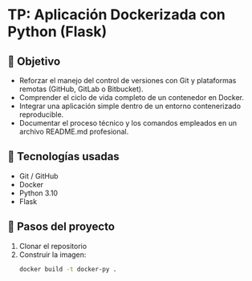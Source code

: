 # TP: Aplicación Dockerizada con Python (Flask)

## 🚀 Objetivo
- Reforzar el manejo del control de versiones con Git y plataformas remotas (GitHub, GitLab o Bitbucket).
- Comprender el ciclo de vida completo de un contenedor en Docker.
- Integrar una aplicación simple dentro de un entorno contenerizado reproducible.
- Documentar el proceso técnico y los comandos empleados en un archivo README.md profesional.

## 🧱 Tecnologías usadas
- Git / GitHub
- Docker
- Python 3.10
- Flask

## 🧩 Pasos del proyecto
1. Clonar el repositorio
2. Construir la imagen:
   ```bash
   docker build -t docker-py .
